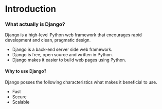 
# Introduction

### What actually is Django?

Django is a high-level Python web framework that encourages rapid development and clean, pragmatic design.

* Django is a back-end server side web framework.
* Django is free, open source and written in Python.
* Django makes it easier to build web pages using Python.

#### Why to use Django?

Django posses the following characteristics what makes it beneficial to use.

* Fast
* Secure
* Scalable
